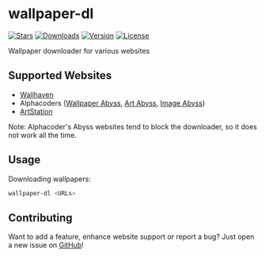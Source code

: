 # wallpaper-dl
[![Stars](https://img.shields.io/github/stars/Stridsvagn69420/wallpaper-dl.svg)][github]
[![Downloads](https://img.shields.io/crates/d/wallpaper-dl.svg)][crate]
[![Version](https://img.shields.io/crates/v/wallpaper-dl.svg)][crate]
[![License](https://img.shields.io/crates/l/wallpaper-dl.svg)][crate]

[crate]: https://crates.io/crates/wallpaper-dl
[github]: https://github.com/Stridsvagn69420/wallpaper-dl

Wallpaper downloader for various websites

## Supported Websites
- [Wallhaven](https://wallhaven.cc/)
- Alphacoders ([Wallpaper Abyss](https://wall.alphacoders.com/), [Art Abyss](https://art.alphacoders.com/), [Image Abyss](https://pics.alphacoders.com/))
- [ArtStation](https://www.artstation.com/)

Note: Alphacoder's Abyss websites tend to block the downloader, so it does not work all the time.

## Usage
Downloading wallpapers:
```bash
wallpaper-dl <URLs>
```

## Contributing
Want to add a feature, enhance website support or report a bug? Just open a new issue on [GitHub][github]!